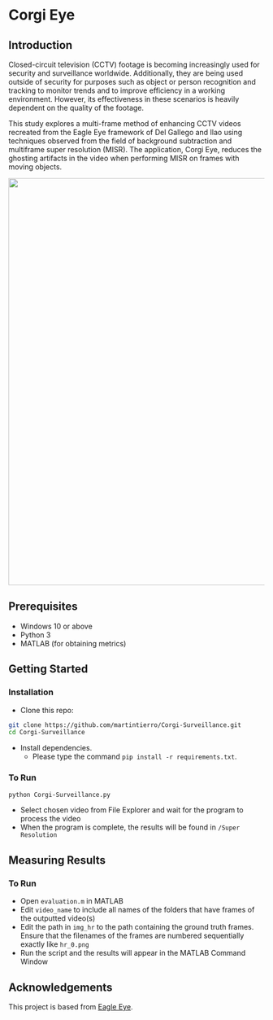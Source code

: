# Corgi Eye

## Introduction
Closed-circuit television (CCTV) footage is becoming increasingly used for security and surveillance worldwide. Additionally, they are being used outside of security for purposes such as object or person recognition and tracking to monitor trends and to improve efficiency in a working environment. However, its effectiveness in these scenarios is heavily dependent on the quality of the footage.

This study explores a multi-frame method of enhancing CCTV videos recreated from the Eagle Eye framework of Del Gallego and Ilao using techniques observed from the field of background subtraction and multiframe super resolution (MISR). The application, Corgi Eye, reduces the ghosting artifacts in the video when performing MISR on frames with moving objects.

<img src="img/Comparison KITTI - Person.jpg" width="800"/>

## Prerequisites
- Windows 10 or above
- Python 3
- MATLAB (for obtaining metrics)


## Getting Started
### Installation

- Clone this repo:
```bash
git clone https://github.com/martintierro/Corgi-Surveillance.git
cd Corgi-Surveillance
```

- Install dependencies.
  - Please type the command `pip install -r requirements.txt`.

### To Run
```bash
python Corgi-Surveillance.py
```
- Select chosen video from File Explorer and wait for the program to process the video
- When the program is complete, the results will be found in `/Super Resolution`


## Measuring Results
### To Run
- Open `evaluation.m` in MATLAB
- Edit `video_name` to include all names of the folders that have frames of the outputted video(s)
- Edit the path in `img_hr` to the path containing the ground truth frames. Ensure that the filenames of the frames are numbered sequentially exactly like `hr_0.png`
- Run the script and the results will appear in the MATLAB Command Window

## Acknowledgements
This project is based from [Eagle Eye](https://github.com/NeilDG/EagleEyeSR).
